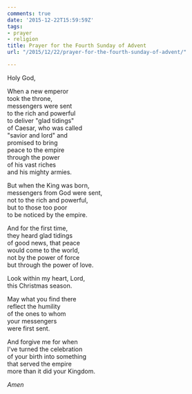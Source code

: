 ```yaml
---
comments: true
date: '2015-12-22T15:59:59Z'
tags:
- prayer
- religion
title: Prayer for the Fourth Sunday of Advent
url: "/2015/12/22/prayer-for-the-fourth-sunday-of-advent/"

---
```

Holy God,

When a new emperor   
took the throne,  
messengers were sent  
to the rich and powerful  
to deliver "glad tidings"  
of Caesar, who was called  
"savior and lord" and  
promised to bring  
peace to the empire  
through the power  
of his vast riches   
and his mighty armies.

But when the King was born,  
messengers from God were sent,   
not to the rich and powerful,   
but to those too poor   
to be noticed by the empire.

And for the first time,  
they heard glad tidings  
of good news, that peace  
would come to the world,  
not by the power of force  
but through the power of love.

Look within my heart, Lord,  
this Christmas season.

May what you find there  
reflect the humility  
of the ones to whom  
your messengers  
were first sent.

And forgive me for when  
I've turned the celebration  
of your birth into something  
that served the empire  
more than it did your Kingdom.

*Amen*
